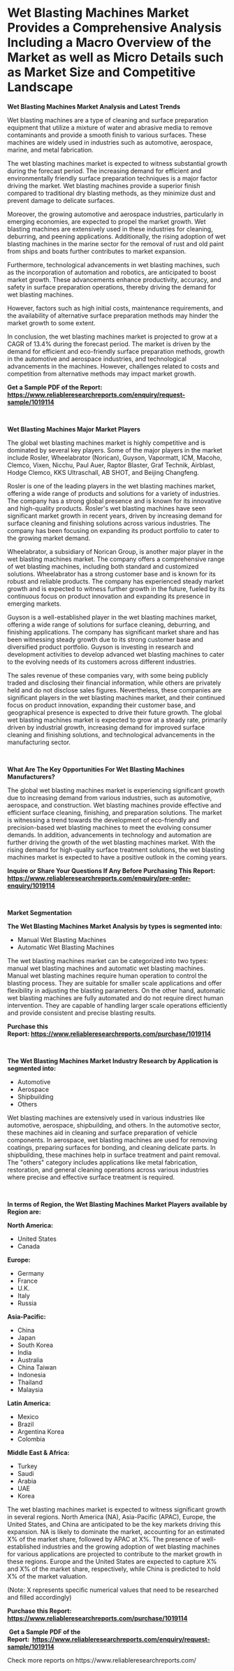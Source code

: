 <p><h1>Wet Blasting Machines Market Provides a Comprehensive Analysis Including a Macro Overview of the Market as well as Micro Details such as Market Size and Competitive Landscape</h1></p><p><strong>Wet Blasting Machines Market Analysis and Latest Trends</strong></p>
<p><p>Wet blasting machines are a type of cleaning and surface preparation equipment that utilize a mixture of water and abrasive media to remove contaminants and provide a smooth finish to various surfaces. These machines are widely used in industries such as automotive, aerospace, marine, and metal fabrication.</p><p>The wet blasting machines market is expected to witness substantial growth during the forecast period. The increasing demand for efficient and environmentally friendly surface preparation techniques is a major factor driving the market. Wet blasting machines provide a superior finish compared to traditional dry blasting methods, as they minimize dust and prevent damage to delicate surfaces.</p><p>Moreover, the growing automotive and aerospace industries, particularly in emerging economies, are expected to propel the market growth. Wet blasting machines are extensively used in these industries for cleaning, deburring, and peening applications. Additionally, the rising adoption of wet blasting machines in the marine sector for the removal of rust and old paint from ships and boats further contributes to market expansion.</p><p>Furthermore, technological advancements in wet blasting machines, such as the incorporation of automation and robotics, are anticipated to boost market growth. These advancements enhance productivity, accuracy, and safety in surface preparation operations, thereby driving the demand for wet blasting machines.</p><p>However, factors such as high initial costs, maintenance requirements, and the availability of alternative surface preparation methods may hinder the market growth to some extent.</p><p>In conclusion, the wet blasting machines market is projected to grow at a CAGR of 13.4% during the forecast period. The market is driven by the demand for efficient and eco-friendly surface preparation methods, growth in the automotive and aerospace industries, and technological advancements in the machines. However, challenges related to costs and competition from alternative methods may impact market growth.</p></p>
<p><strong>Get a Sample PDF of the Report:&nbsp; <a href="https://www.reliableresearchreports.com/enquiry/request-sample/1019114">https://www.reliableresearchreports.com/enquiry/request-sample/1019114</a></strong></p>
<p>&nbsp;</p>
<p><strong>Wet Blasting Machines Major Market Players</strong></p>
<p><p>The global wet blasting machines market is highly competitive and is dominated by several key players. Some of the major players in the market include Rosler, Wheelabrator (Norican), Guyson, Vapormatt, ICM, Macoho, Clemco, Vixen, Nicchu, Paul Auer, Raptor Blaster, Graf Technik, Airblast, Hodge Clemco, KKS Ultraschall, AB SHOT, and Beijing Changfeng.</p><p>Rosler is one of the leading players in the wet blasting machines market, offering a wide range of products and solutions for a variety of industries. The company has a strong global presence and is known for its innovative and high-quality products. Rosler's wet blasting machines have seen significant market growth in recent years, driven by increasing demand for surface cleaning and finishing solutions across various industries. The company has been focusing on expanding its product portfolio to cater to the growing market demand.</p><p>Wheelabrator, a subsidiary of Norican Group, is another major player in the wet blasting machines market. The company offers a comprehensive range of wet blasting machines, including both standard and customized solutions. Wheelabrator has a strong customer base and is known for its robust and reliable products. The company has experienced steady market growth and is expected to witness further growth in the future, fueled by its continuous focus on product innovation and expanding its presence in emerging markets.</p><p>Guyson is a well-established player in the wet blasting machines market, offering a wide range of solutions for surface cleaning, deburring, and finishing applications. The company has significant market share and has been witnessing steady growth due to its strong customer base and diversified product portfolio. Guyson is investing in research and development activities to develop advanced wet blasting machines to cater to the evolving needs of its customers across different industries.</p><p>The sales revenue of these companies vary, with some being publicly traded and disclosing their financial information, while others are privately held and do not disclose sales figures. Nevertheless, these companies are significant players in the wet blasting machines market, and their continued focus on product innovation, expanding their customer base, and geographical presence is expected to drive their future growth. The global wet blasting machines market is expected to grow at a steady rate, primarily driven by industrial growth, increasing demand for improved surface cleaning and finishing solutions, and technological advancements in the manufacturing sector.</p></p>
<p>&nbsp;</p>
<p><strong>What Are The Key Opportunities For Wet Blasting Machines Manufacturers?</strong></p>
<p><p>The global wet blasting machines market is experiencing significant growth due to increasing demand from various industries, such as automotive, aerospace, and construction. Wet blasting machines provide effective and efficient surface cleaning, finishing, and preparation solutions. The market is witnessing a trend towards the development of eco-friendly and precision-based wet blasting machines to meet the evolving consumer demands. In addition, advancements in technology and automation are further driving the growth of the wet blasting machines market. With the rising demand for high-quality surface treatment solutions, the wet blasting machines market is expected to have a positive outlook in the coming years.</p></p>
<p><strong>Inquire or Share Your Questions If Any Before Purchasing This Report: <a href="https://www.reliableresearchreports.com/enquiry/pre-order-enquiry/1019114">https://www.reliableresearchreports.com/enquiry/pre-order-enquiry/1019114</a></strong></p>
<p>&nbsp;</p>
<p><strong>Market Segmentation</strong></p>
<p><strong>The Wet Blasting Machines Market Analysis by types is segmented into:</strong></p>
<p><ul><li>Manual Wet Blasting Machines</li><li>Automatic Wet Blasting Machines</li></ul></p>
<p><p>The wet blasting machines market can be categorized into two types: manual wet blasting machines and automatic wet blasting machines. Manual wet blasting machines require human operation to control the blasting process. They are suitable for smaller scale applications and offer flexibility in adjusting the blasting parameters. On the other hand, automatic wet blasting machines are fully automated and do not require direct human intervention. They are capable of handling larger scale operations efficiently and provide consistent and precise blasting results.</p></p>
<p><strong>Purchase this Report:&nbsp;<a href="https://www.reliableresearchreports.com/purchase/1019114">https://www.reliableresearchreports.com/purchase/1019114</a></strong></p>
<p>&nbsp;</p>
<p><strong>The Wet Blasting Machines Market Industry Research by Application is segmented into:</strong></p>
<p><ul><li>Automotive</li><li>Aerospace</li><li>Shipbuilding</li><li>Others</li></ul></p>
<p><p>Wet blasting machines are extensively used in various industries like automotive, aerospace, shipbuilding, and others. In the automotive sector, these machines aid in cleaning and surface preparation of vehicle components. In aerospace, wet blasting machines are used for removing coatings, preparing surfaces for bonding, and cleaning delicate parts. In shipbuilding, these machines help in surface treatment and paint removal. The "others" category includes applications like metal fabrication, restoration, and general cleaning operations across various industries where precise and effective surface treatment is required.</p></p>
<p>&nbsp;</p>
<p><strong>In terms of Region, the Wet Blasting Machines Market Players available by Region are:</strong></p>
<p>
    <p> <strong> North America: </strong>
        <ul>
            <li>United States</li>
            <li>Canada</li>
        </ul>
        </p> 
    <p> <strong> Europe: </strong>
        <ul>
            <li>Germany</li>
            <li>France</li>
            <li>U.K.</li>
            <li>Italy</li>
            <li>Russia</li>
        </ul>
        </p> 
    <p> <strong> Asia-Pacific: </strong>
        <ul>
            <li>China</li>
            <li>Japan</li>
            <li>South Korea</li>
            <li>India</li>
            <li>Australia</li>
            <li>China Taiwan</li>
            <li>Indonesia</li>
            <li>Thailand</li>
            <li>Malaysia</li>
        </ul>
        </p> 
    <p> <strong> Latin America: </strong>
        <ul>
            <li>Mexico</li>
            <li>Brazil</li>
            <li>Argentina Korea</li>
            <li>Colombia</li>
        </ul>
        </p> 
    <p> <strong> Middle East & Africa: </strong>
        <ul>
            <li>Turkey</li>
            <li>Saudi</li>
            <li>Arabia</li>
            <li>UAE</li>
            <li>Korea</li>
        </ul>
    </p>
    </p>
<p><p>The wet blasting machines market is expected to witness significant growth in several regions. North America (NA), Asia-Pacific (APAC), Europe, the United States, and China are anticipated to be the key markets driving this expansion. NA is likely to dominate the market, accounting for an estimated X% of the market share, followed by APAC at X%. The presence of well-established industries and the growing adoption of wet blasting machines for various applications are projected to contribute to the market growth in these regions. Europe and the United States are expected to capture X% and X% of the market share, respectively, while China is predicted to hold X% of the market valuation.</p><p>(Note: X represents specific numerical values that need to be researched and filled accordingly)</p></p>
<p><strong>Purchase this Report: <a href="https://www.reliableresearchreports.com/purchase/1019114">https://www.reliableresearchreports.com/purchase/1019114</a></strong></p>
<p>&nbsp;<strong>Get a Sample PDF of the Report:&nbsp;&nbsp;<a href="https://www.reliableresearchreports.com/enquiry/request-sample/1019114">https://www.reliableresearchreports.com/enquiry/request-sample/1019114</a></strong></p>
<p><strong></strong></p>
<p>Check more reports on https://www.reliableresearchreports.com/</p>
